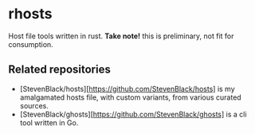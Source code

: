 # rhosts
Host file tools written in rust.  **Take note!** this is preliminary, not fit for consumption.

## Related repositories

* [StevenBlack/hosts][https://github.com/StevenBlack/hosts] is my amalgamated hosts file, with custom variants, from various curated sources.
* [StevenBlack/ghosts][https://github.com/StevenBlack/ghosts] is a cli tool written in Go.
